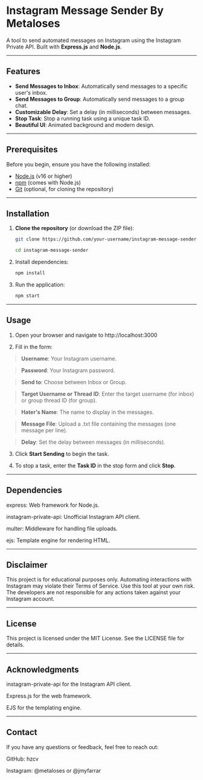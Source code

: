 # Instagram Message Sender By Metaloses

A tool to send automated messages on Instagram using the Instagram Private API. Built with **Express.js** and **Node.js**.

 ---

## Features

- **Send Messages to Inbox**: Automatically send messages to a specific user's inbox.
- **Send Messages to Group**: Automatically send messages to a group chat.
- **Customizable Delay**: Set a delay (in milliseconds) between messages.
- **Stop Task**: Stop a running task using a unique task ID.
- **Beautiful UI**: Animated background and modern design.

---

## Prerequisites

Before you begin, ensure you have the following installed:

- [Node.js](https://nodejs.org/) (v16 or higher)
- [npm](https://www.npmjs.com/) (comes with Node.js)
- [Git](https://git-scm.com/) (optional, for cloning the repository)

---

## Installation

1. **Clone the repository** (or download the ZIP file):

   ```bash
   git clone https://github.com/your-username/instagram-message-sender.git

   cd instagram-message-sender

2. Install dependencies:

   ```bash
   npm install

3. Run the application:

   ```bash
   npm start

---

## Usage

1. Open your browser and navigate to http://localhost:3000

2. Fill in the form:

  > **Username**: Your Instagram username.

  > **Password**: Your Instagram password.

  > **Send to**: Choose between Inbox or Group.

  > **Target Username or Thread ID**: Enter the target username (for inbox) or group thread ID (for group).

  > **Hater's Name**: The name to display in the messages.

  > **Message File**: Upload a .txt file containing the messages (one message per line).

  > **Delay**: Set the delay between messages (in milliseconds).

3. Click **Start Sending** to begin the task.

4. To stop a task, enter the **Task ID** in the stop form and click **Stop**.

---

## Dependencies

express: Web framework for Node.js.

instagram-private-api: Unofficial Instagram API client.

multer: Middleware for handling file uploads.

ejs: Template engine for rendering HTML.

---

## Disclaimer
This project is for educational purposes only. Automating interactions with Instagram may violate their Terms of Service. Use this tool at your own risk. The developers are not responsible for any actions taken against your Instagram account.

---

## License
This project is licensed under the MIT License. See the LICENSE file for details.

---

## Acknowledgments

instagram-private-api for the Instagram API client.

Express.js for the web framework.

EJS for the templating engine.

---

## Contact

If you have any questions or feedback, feel free to reach out:

GitHub: hzcv

Instagram: @metaloses or @jmyfarrar

